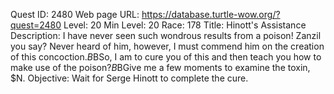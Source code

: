 Quest ID: 2480
Web page URL: https://database.turtle-wow.org/?quest=2480
Level: 20
Min Level: 20
Race: 178
Title: Hinott's Assistance
Description: I have never seen such wondrous results from a poison! Zanzil you say? Never heard of him, however, I must commend him on the creation of this concoction.$B$BSo, I am to cure you of this and then teach you how to make use of the poison?$B$BGive me a few moments to examine the toxin, $N.
Objective: Wait for Serge Hinott to complete the cure.
